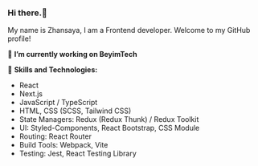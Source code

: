 ### Hi there.👋

My name is Zhansaya, I am a Frontend developer. Welcome to my GitHub profile!

🔭 **I’m currently working on BeyimTech**

🌱 **Skills and Technologies:**
- React
- Next.js
- JavaScript / TypeScript
- HTML, CSS (SCSS, Tailwind CSS)
- State Managers: Redux (Redux Thunk) / Redux Toolkit
- UI: Styled-Components, React Bootstrap, CSS Module
- Routing: React Router
- Build Tools: Webpack, Vite
- Testing: Jest, React Testing Library
<!--
**zhanss31/zhanss31** is a ✨ _special_ ✨ repository because its `README.md` (this file) appears on your GitHub profile.


Here are some ideas to get you started:

- 🔭 I’m currently working on ...
- 🌱 I’m currently learning ...
- 👯 I’m looking to collaborate on ...
- 🤔 I’m looking for help with ...
- 💬 Ask me about ...
- 📫 How to reach me: ...
- 😄 Pronouns: ...
- ⚡ Fun fact: ...
-->
